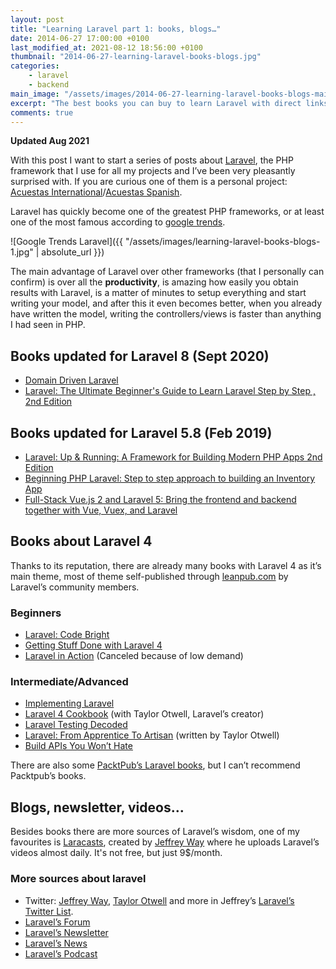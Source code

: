 ```yaml
---
layout: post
title: "Learning Laravel part 1: books, blogs…"
date: 2014-06-27 17:00:00 +0100
last_modified_at: 2021-08-12 18:56:00 +0100
thumbnail: "2014-06-27-learning-laravel-books-blogs.jpg"
categories:
    - laravel
    - backend
main_image: "/assets/images/2014-06-27-learning-laravel-books-blogs-main.jpg"
excerpt: "The best books you can buy to learn Laravel with direct links, updated Aug 2021."
comments: true
---
```


**Updated Aug 2021**

With this post I want to start a series of posts about [Laravel](https://laravel.com/), the PHP framework that I use for all my projects and I’ve been very pleasantly surprised with. If you are curious one of them is a personal project: [Acuestas International](https://acuestas.com)/[Acuestas Spanish](https://acuestas.es/).

Laravel has quickly become one of the greatest PHP frameworks, or at least one of the most famous according to [google trends](http://google.com/trends).

![Google Trends Laravel]({{ "/assets/images/learning-laravel-books-blogs-1.jpg" | absolute_url }})

The main advantage of Laravel over other frameworks (that I personally can confirm) is over all the **productivity**, is amazing how easily you obtain results with Laravel, is a matter of minutes to setup everything and start writing your model, and after this it even becomes better, when you already have written the model, writing the controllers/views is faster than anything I had seen in PHP.

## Books updated for Laravel 8 (Sept 2020)
* [Domain Driven Laravel](https://www.amazon.com/Domain-Driven-Laravel-Learn-Implement-Design-ebook/dp/B08M3P5Y75/?tag=usmooontes-20)
* [Laravel: The Ultimate Beginner's Guide to Learn Laravel Step by Step , 2nd Edition](https://www.amazon.com/Laravel-Ultimate-Beginners-Guide-Learn/dp/B08M1QXWS7/?tag=usmooontes-20)

## Books updated for Laravel 5.8 (Feb 2019)
* [Laravel: Up & Running: A Framework for Building Modern PHP Apps 2nd Edition](https://www.amazon.com/Laravel-Running-Framework-Building-Modern/dp/1492041211/?tag=usmooontes-20)
* [Beginning PHP Laravel: Step to step approach to building an Inventory App](https://www.amazon.com/dp/B0863V38Y5?tag=usmooontes-20)
* [Full-Stack Vue.js 2 and Laravel 5: Bring the frontend and backend together with Vue, Vuex, and Laravel](https://www.amazon.com/Full-Stack-Vue-js-Laravel-frontend-together-dp-1788299582/dp/1788299582/?tag=usmooontes-20)

## Books about Laravel 4

Thanks to its reputation, there are already many books with Laravel 4 as it’s main theme, most of theme self-published through [leanpub.com](http://leanpub.com/) by Laravel’s community members.

### Beginners

* [Laravel: Code Bright](https://leanpub.com/codebright)
* [Getting Stuff Done with Laravel 4](https://leanpub.com/gettingstuffdonelaravel)
* [Laravel in Action](http://www.manning.com/surguy/) (Canceled because of low demand)

### Intermediate/Advanced

* [Implementing Laravel](https://leanpub.com/implementinglaravel)
* [Laravel 4 Cookbook](https://leanpub.com/laravel4cookbook) (with Taylor Otwell, Laravel’s creator)
* [Laravel Testing Decoded](https://leanpub.com/laravel-testing-decoded)
* [Laravel: From Apprentice To Artisan](https://leanpub.com/laravel) (written by Taylor Otwell)
* [Build APIs You Won’t Hate](https://leanpub.com/build-apis-you-wont-hate)

There are also some [PacktPub’s Laravel books](http://www.amazon.com/s/ref=nb_sb_noss?url=search-alias%3Dstripbooks&field-keywords=Laravel&tag=usmooontes-20), but I can’t recommend Packtpub’s books.

## Blogs, newsletter, videos…

Besides books there are more sources of Laravel’s wisdom, one of my favourites is [Laracasts](http://laracasts.com/), created by [Jeffrey Way](https://twitter.com/jeffrey_way) where he uploads Laravel’s videos almost daily. It's not free, but just 9$/month.

### More sources about laravel

* Twitter: [Jeffrey Way](https://twitter.com/jeffrey_way), [Taylor Otwell](https://twitter.com/taylorotwell) and more in Jeffrey’s [Laravel’s Twitter List](https://twitter.com/jeffrey_way/lists/laravel-peeps).
* [Laravel’s Forum](http://laravel.io/forum)
* [Laravel’s Newsletter](http://laravelweekly.com/)
* [Laravel’s News](http://laravel-news.com/)
* [Laravel’s Podcast](https://itunes.apple.com/es/podcast/laravel.io-podcast/id653204183?mt=2)
